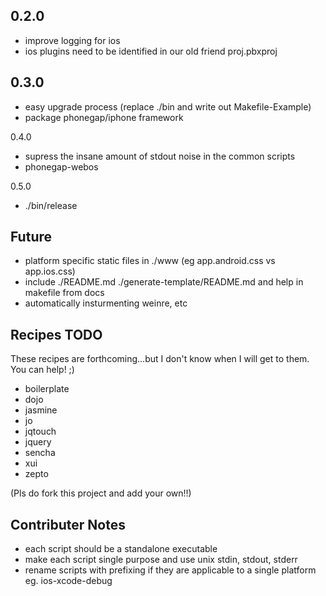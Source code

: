 0.2.0
---

- improve logging for ios
- ios plugins need to be identified in our old friend proj.pbxproj

0.3.0
---

- easy upgrade process (replace ./bin and write out Makefile-Example)
- package phonegap/iphone framework

0.4.0

- supress the insane amount of stdout noise in the common scripts
- phonegap-webos

0.5.0

- ./bin/release

Future
---

- platform specific static files in ./www (eg app.android.css vs app.ios.css)
- include ./README.md ./generate-template/README.md and help in makefile from docs
- automatically insturmenting weinre, etc

Recipes TODO
---

These recipes are forthcoming...but I don't know when I will get to them. You can help! ;)

- boilerplate
- dojo
- jasmine
- jo
- jqtouch
- jquery
- sencha
- xui
- zepto	

(Pls do fork this project and add your own!!)

Contributer Notes
---

- each script should be a standalone executable
- make each script single purpose and use unix stdin, stdout, stderr
- rename scripts with prefixing if they are applicable to a single platform eg. ios-xcode-debug

